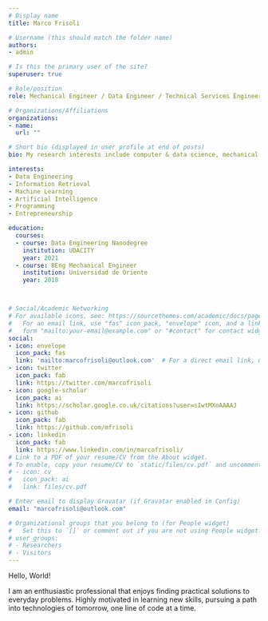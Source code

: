```yaml
---
# Display name
title: Marco Frisoli

# Username (this should match the folder name)
authors:
- admin

# Is this the primary user of the site?
superuser: true

# Role/position
role: Mechanical Engineer / Data Engineer / Technical Services Engineer

# Organizations/Affiliations
organizations:
- name: 
  url: ""

# Short bio (displayed in user profile at end of posts)
bio: My research interests include computer & data science, mechanical engineering, and aviation.

interests:
- Data Engineering
- Information Retrieval
- Machine Learning
- Artificial Intelligence
- Programming
- Entrepreneurship

education:
  courses:
  - course: Data Engineering Nanodegree
    institution: UDACITY
    year: 2021
  - course: BEng Mechanical Engineer
    institution: Universidad de Oriente
    year: 2018



# Social/Academic Networking
# For available icons, see: https://sourcethemes.com/academic/docs/page-builder/#icons
#   For an email link, use "fas" icon pack, "envelope" icon, and a link in the
#   form "mailto:your-email@example.com" or "#contact" for contact widget.
social:
- icon: envelope
  icon_pack: fas
  link: 'mailto:marcofrisoli@outlook.com'  # For a direct email link, use "mailto:test@example.org".
- icon: twitter
  icon_pack: fab
  link: https://twitter.com/marcofrisoli
- icon: google-scholar
  icon_pack: ai
  link: https://scholar.google.co.uk/citations?user=sIwtMXoAAAAJ
- icon: github
  icon_pack: fab
  link: https://github.com/mfrisoli
- icon: linkedin
  icon_pack: fab
  link: https://www.linkedin.com/in/marcofrisoli/
# Link to a PDF of your resume/CV from the About widget.
# To enable, copy your resume/CV to `static/files/cv.pdf` and uncomment the lines below.
# - icon: cv
#   icon_pack: ai
#   link: files/cv.pdf

# Enter email to display Gravatar (if Gravatar enabled in Config)
email: "marcofrisoli@outlook.com"

# Organizational groups that you belong to (for People widget)
#   Set this to `[]` or comment out if you are not using People widget.
# user_groups:
# - Researchers
# - Visitors
---
```


Hello, World!

I am an enthusiastic professional that enjoys finding practical solutions to everyday problems. Highly motivated in learning new skills, pursuing a path into technologies of tomorrow, one line of code at a time.
